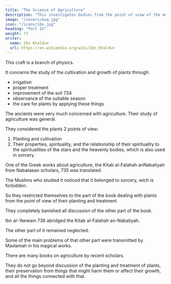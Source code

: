 ```yaml
---
title: "The Science of Agriculture"
description: "This investigates bodies from the point of view of the motion and stationariness which attach to them"
image: "/covers/muq.jpg"
icon: "/icons/ibn.jpg"
heading: "Part 25"
weight: 71
writer:
  name: Ibn Khaldun
  url: https://en.wikipedia.org/wiki/Ibn_Khaldun
---
```




This craft is a branch of physics. 

It concerns the study of the cultivation and growth of plants through:
- irrigation
- proper treatment
- improvement of the soil 734
- observance of the suitable season
- the care for plants by applying these things

 <!-- in a way that will benefit them and help them to grow. -->


The ancients were very much concerned with agriculture. Their study of agriculture was general. 

They considered the plants 2 points of view:

1. Planting and cultivation
2. Their properties, spirituality, and the relationship of their spirituality to the spiritualities of the stars and the heavenly bodies, which is also used in sorcery. 

<!-- Thus, they were very much concerned with the subject. -->

One of the Greek works about agriculture, the Kitab al-Falahah anNabatiyah from Nabataean scholars, 735 was translated. 

<!-- It is ascribed to . It contains much information of the
type mentioned.  -->

The Muslims who studied it noticed that it belonged to sorcery, wich is forbidden. 

 <!-- which is barred (by the religious law) and the study of which is forbidden.  -->

So they restricted themselves to the part of the book dealing with plants from the point of view of their planting and treatment.


They completely banished all discussion of the other part of the book. 

Ibn al-'Awwam 736 abridged the Kitab al-Falahah an-Nabatiyah. 

The other part of it remained neglected. 

Some of the main problems of that other part were transmitted by Maslamah in his magical works. 

<!-- We shall mention
that in connection with the discussion of sorcery, if God, He is exalted, wills. 737 -->

There are many books on agriculture by recent scholars. 

They do not go beyond discussion of the planting and treatment of plants, their preservation from things that might harm them or affect their growth, and all the things connected with that.

